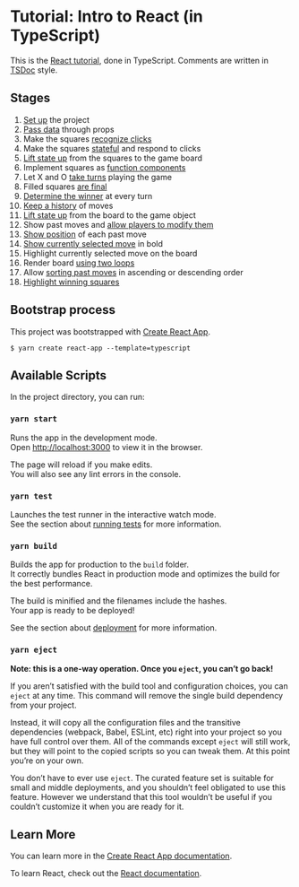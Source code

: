 # Tutorial: Intro to React (in TypeScript)

This is the [React tutorial](https://reactjs.org/tutorial/tutorial.html), done in TypeScript. Comments are written in [TSDoc](https://tsdoc.org/) style.

## Stages

1. [Set up](https://reactjs.org/tutorial/tutorial.html#setup-option-2-local-development-environment) the project
1. [Pass data](https://reactjs.org/tutorial/tutorial.html#passing-data-through-props) through props
1. Make the squares [recognize clicks](https://reactjs.org/tutorial/tutorial.html#making-an-interactive-component)
1. Make the squares [stateful](https://reactjs.org/tutorial/tutorial.html#making-an-interactive-component) and respond to clicks
1. [Lift state up](https://reactjs.org/tutorial/tutorial.html#lifting-state-up) from the squares to the game board
1. Implement squares as [function components](https://reactjs.org/tutorial/tutorial.html#function-components)
1. Let X and O [take turns](https://reactjs.org/tutorial/tutorial.html#taking-turns) playing the game
1. Filled squares [are final](https://reactjs.org/tutorial/tutorial.html#declaring-a-winner)
1. [Determine the winner](https://reactjs.org/tutorial/tutorial.html#declaring-a-winner) at every turn
1. [Keep a history](https://reactjs.org/tutorial/tutorial.html#lifting-state-up-again) of moves
1. [Lift state up](https://reactjs.org/tutorial/tutorial.html#lifting-state-up-again) from the board to the game object
1. Show past moves and [allow players to modify them](https://reactjs.org/tutorial/tutorial.html#implementing-time-travel)
1. [Show position](https://reactjs.org/tutorial/tutorial.html#wrapping-up) of each past move
1. [Show currently selected move](https://reactjs.org/tutorial/tutorial.html#wrapping-up) in bold
1. Highlight currently selected move on the board
1. Render board [using two loops](https://reactjs.org/tutorial/tutorial.html#wrapping-up)
1. Allow [sorting past moves](https://reactjs.org/tutorial/tutorial.html#wrapping-up) in ascending or descending order
1. [Highlight winning squares](https://reactjs.org/tutorial/tutorial.html#wrapping-up)

## Bootstrap process

This project was bootstrapped with [Create React App](https://github.com/facebook/create-react-app).

```
$ yarn create react-app --template=typescript
```

## Available Scripts

In the project directory, you can run:

### `yarn start`

Runs the app in the development mode.\
Open [http://localhost:3000](http://localhost:3000) to view it in the browser.

The page will reload if you make edits.\
You will also see any lint errors in the console.

### `yarn test`

Launches the test runner in the interactive watch mode.\
See the section about [running tests](https://facebook.github.io/create-react-app/docs/running-tests) for more information.

### `yarn build`

Builds the app for production to the `build` folder.\
It correctly bundles React in production mode and optimizes the build for the best performance.

The build is minified and the filenames include the hashes.\
Your app is ready to be deployed!

See the section about [deployment](https://facebook.github.io/create-react-app/docs/deployment) for more information.

### `yarn eject`

**Note: this is a one-way operation. Once you `eject`, you can’t go back!**

If you aren’t satisfied with the build tool and configuration choices, you can `eject` at any time. This command will remove the single build dependency from your project.

Instead, it will copy all the configuration files and the transitive dependencies (webpack, Babel, ESLint, etc) right into your project so you have full control over them. All of the commands except `eject` will still work, but they will point to the copied scripts so you can tweak them. At this point you’re on your own.

You don’t have to ever use `eject`. The curated feature set is suitable for small and middle deployments, and you shouldn’t feel obligated to use this feature. However we understand that this tool wouldn’t be useful if you couldn’t customize it when you are ready for it.

## Learn More

You can learn more in the [Create React App documentation](https://facebook.github.io/create-react-app/docs/getting-started).

To learn React, check out the [React documentation](https://reactjs.org/).
